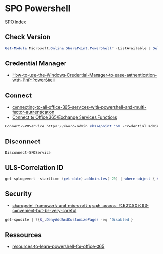 # SPO Powershell

[SPO Index](https://technet.microsoft.com/en-us/library/fp161364(v=office.15)#SharePoint)

## Check Version

```Powershell
Get-Module Microsoft.Online.SharePoint.PowerShell* -ListAvailable | Select-Object Name,Version | Sort-Object Version -Descending
```

## Credential Manager

- [How-to-use-the-Windows-Credential-Manager-to-ease-authentication-with-PnP-PowerShell](https://github.com/SharePoint/PnP-PowerShell/wiki/How-to-use-the-Windows-Credential-Manager-to-ease-authentication-with-PnP-PowerShell)

## Connect

- [connecting-to-all-office-365-services-with-powershell-and-multi-factor-authentication](https://absolute-sharepoint.com/2018/03/connecting-to-all-office-365-services-with-powershell-and-multi-factor-authentication.html)
- [Connect to Office 365/Exchange Services Functions](https://gallery.technet.microsoft.com/Connect-to-Office-53f6eb07)

```Powershell
Connect-SPOService https://devro-admin.sharepoint.com -Credential admin@devro.onmicrosoft.com
```

## Disconnect

```Powershell
Disconnect-SPOService
```

## ULS-Correlation ID

```Powershell
get-splogevent -starttime (get-date).addminutes(-20) | where-object { $_.correlation -eq "e434f79b-68bb-40d2-0000-03a47eae1bf9" }    | fl message > c:\errors1.txt
```

## Security

- [sharepoint-framework-and-microsoft-graph-access-%E2%80%93-convenient-but-be-very-careful](http://www.wictorwilen.se/sharepoint-framework-and-microsoft-graph-access-%E2%80%93-convenient-but-be-very-careful)
```Powershell
get-sposite | ?{$_.DenyAddAndCustomizePages -eq 'Disabled'}
 ```

## Ressources

- [resources-to-learn-powershell-for-office-365](https://absolute-sharepoint.com/2018/03/resources-to-learn-powershell-for-office-365.html)
